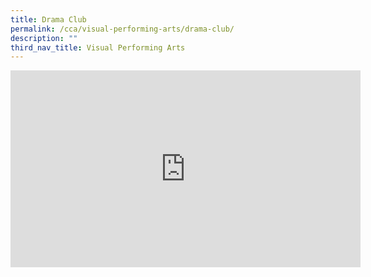 ```yaml
---
title: Drama Club
permalink: /cca/visual-performing-arts/drama-club/
description: ""
third_nav_title: Visual Performing Arts
---
```

<iframe width="560" height="315" src="https://www.youtube.com/embed/owoYyJI0hIo" title="YouTube video player" frameborder="0" allow="accelerometer; autoplay; clipboard-write; encrypted-media; gyroscope; picture-in-picture" allowfullscreen></iframe>